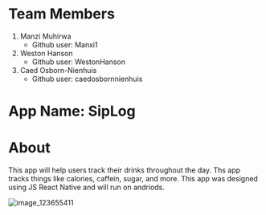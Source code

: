 # Team Members

1. Manzi Muhirwa
   - Github user: Manxi1
2. Weston Hanson
   - Github user: WestonHanson
3. Caed Osborn-Nienhuis
   - Github user: caedosbornnienhuis

# App Name: SipLog

# About
This app will help users track their drinks throughout the day. Ths app tracks things like calories, caffein, sugar, and more.
This app was designed using JS React Native and will run on andriods.

![image_123655411](https://github.com/Manxi1/SPU_CSC3220_W24_T7/assets/121981035/92bbfd2d-96d5-4f93-bebf-efe6aa29364b)
